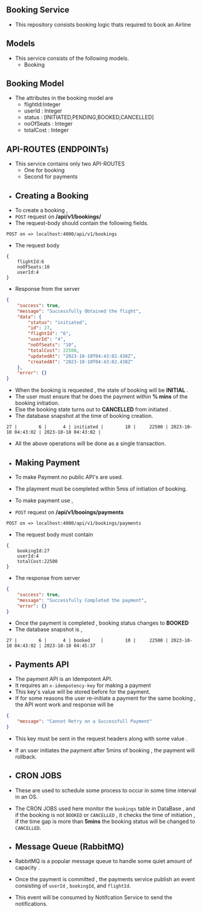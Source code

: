 ## Booking Service
* This repository consists booking logic thats required to book an Airline

## Models 
* This service consists of the following models.
    * Booking
## Booking Model
* The attributes in the booking model are
  * flightId:Integer
  * userId : Integer
  * status : [INITIATED,PENDING,BOOKED,CANCELLED]
  * noOfSeats : Integer
  * totalCost : Integer
## API-ROUTES (ENDPOINTs)
* This service contains only two API-ROUTES 
  * One for booking
  * Second for payments
* ## Creating a Booking
* To create a booking ,
* `POST` request on **/api/v1/bookings/**
* The request-body should contain the following fields.
```
POST on => localhost:4000/api/v1/bookings
```
* The request body
```
{
    flightId:6
    noOfSeats:10
    userId:4
}
```
* Response from the server 
```json
{
    "success": true,
    "message": "Successfully Obtained the flight",
    "data": {
        "status": "initiated",
        "id": 27,
        "flightId": "6",
        "userId": "4",
        "noOfSeats": "10",
        "totalCost": 22500,
        "updatedAt": "2023-10-10T04:43:02.438Z",
        "createdAt": "2023-10-10T04:43:02.438Z"
    },
    "error": {}
}
```
* When the booking is requested , the  state of booking will be **INITIAL** .
* The user must ensure that he does the payment within **% mins** of the booking initiation.
* Else the booking state turns out to **CANCELLED** from initiated .
* The database snapshot at the time of booking creation.
```
27 |        6 |      4 | initiated |        10 |     22500 | 2023-10-10 04:43:02 | 2023-10-10 04:43:02 |
```
* All the above operations will be done as a single transaction.

* ## Making Payment
* To make Payment no public API's are used.
* The playment must be completed within 5mis of initiation of booking.
* To make payment use ,
* `POST` request on **/api/v1/booings/payments**
```
POST on => localhost:4000/api/v1/bookings/payments
```
* The request body must contain
```
{
    bookingId:27
    userId:4
    totalCost:22500
}
```
* The response from server
```json
{
    "success": true,
    "message": "Successfully Completed the payment",
    "error": {}
}
```
* Once the payment is completed , booking status changes to **BOOKED**
* The database snapshot is ,
```
27 |        6 |      4 | booked    |        10 |     22500 | 2023-10-10 04:43:02 | 2023-10-10 04:45:37
```

* ## Payments API
* The payment API is an Idempotent API.
* It requires an `x-idempotency-key` for making a payment
* This key's value will be stored before for the payment.
* If for some reasons the user re-initiate a payment for the same booking , the API wont work and response will be
```json
{
    "message": "Cannot Retry on a Successfull Payment"
}
```
* This key must be sent in the request headers along with some value .
* If an user initiates the payment after 5mins of booking , the payment will rollback.

* ## CRON JOBS
* These are used to schedule some process to occur in some time interval in an OS.
* The CRON JOBS used here monitor the `bookings` table in DataBase , and if the booking is not `BOOKED` or `CANCELLED` , it checks the time of initiation , if the time gap is more than **5mins** the booking status will be changed to `CANCELLED`.
  
* ## Message Queue (RabbitMQ)
* RabbitMQ is a popular message queue to handle some quiet amount of capacity .
* Once the payment is committed , the payments service publish an event consisting of `userId` , `bookingId`, and `flightId`.
* This event will be consumed by Notifcation Service to send the notifications.

